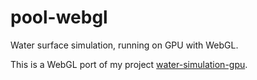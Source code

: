 # pool-webgl
Water surface simulation, running on GPU with WebGL.

This is a WebGL port of my project [water-simulation-gpu](https://github.com/piellardj/water-simulation-gpu).
